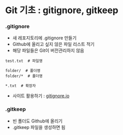 
# **Git 기초 : gitignore, gitkeep**



### **.gitignore**

- 새 레포지토리에 .gitignore 만들기
- Github에 올리고 싶지 않은 파일 리스트 적기
- 해당 파일들은 Git이 버전관리하지 않음

```
test.txt  # 파일명

folder/  # 폴더명
folder/*  # 폴더명

*.txt  # 확장자
```

- 사이트 활용하기 : [gitignore.io](https://www.toptal.com/developers/gitignore/)

### **.gitkeep**

- 빈 폴더도 Github에 올리기
- .gitkeep 파일을 생성하면 됨
